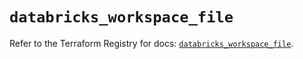 # `databricks_workspace_file`

Refer to the Terraform Registry for docs: [`databricks_workspace_file`](https://registry.terraform.io/providers/databricks/databricks/1.84.0/docs/resources/workspace_file).

